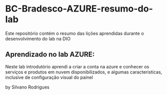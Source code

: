 # BC-Bradesco-AZURE-resumo-do-lab
Este repositório contém o resumo das lições aprendidas durante o desenvolvimento do lab na DIO
## Aprendizado no lab AZURE:
Neste lab introdutório aprendi a criar a conta na azure e conhecer os serviços e produtos em nuvem disponibilizados, e algumas caracteristicas, inclusive de configuração visual do painel

by Silvano Rodrigues
